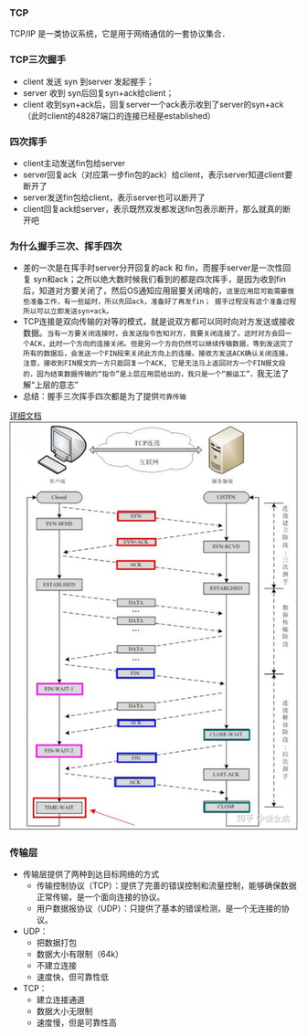 ### TCP
TCP/IP 是一类协议系统，它是用于网络通信的一套协议集合．

### TCP三次握手
- client 发送 syn 到server 发起握手；
- server 收到 syn后回复syn+ack给client；
- client 收到syn+ack后，回复server一个ack表示收到了server的syn+ack（此时client的48287端口的连接已经是established）

### 四次挥手
- client主动发送fin包给server
- server回复ack（对应第一步fin包的ack）给client，表示server知道client要断开了
- server发送fin包给client，表示server也可以断开了
- client回复ack给server，表示既然双发都发送fin包表示断开，那么就真的断开吧

### 为什么握手三次、挥手四次
- 差的一次是在挥手时server分开回复的ack 和 fin，而握手server是一次性回复 syn和ack；之所以绝大数时候我们看到的都是四次挥手，是因为收到fin后，知道对方要关闭了，然后OS通知应用层要关闭啥的，`这里应用层可能需要做些准备工作，有一些延时，所以先回ack，准备好了再发fin； 握手过程没有这个准备过程所以可以立即发送syn+ack。`
- TCP连接是双向传输的对等的模式，就是说双方都可以同时向对方发送或接收数据。`当有一方要关闭连接时，会发送指令告知对方，我要关闭连接了。这时对方会回一个ACK，此时一个方向的连接关闭。但是另一个方向仍然可以继续传输数据，等到发送完了所有的数据后，会发送一个FIN段来关闭此方向上的连接。接收方发送ACK确认关闭连接。注意，接收到FIN报文的一方只能回复一个ACK, 它是无法马上返回对方一个FIN报文段的，因为结束数据传输的“指令”是上层应用层给出的，我只是一个“搬运工”，`我无法了解“上层的意志”
- 总结：握手三次挥手四次都是为了提供`可靠传输`

[详细文档](https://juejin.im/post/6844903685563105293)
![tcp握手挥手](../assets/tcp.jpg)

### 传输层
- 传输层提供了两种到达目标网络的方式
  - 传输控制协议（TCP）：提供了完善的错误控制和流量控制，能够确保数据正常传输，是一个面向连接的协议。
  - 用户数据报协议（UDP）：只提供了基本的错误检测，是一个无连接的协议。
- UDP：
  - 把数据打包
  - 数据大小有限制（64k）
  - 不建立连接
  - 速度快，但可靠性低
- TCP：
  - 建立连接通道
  - 数据大小无限制
  - 速度慢，但是可靠性高